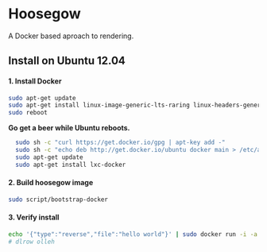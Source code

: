 # Hoosegow

A Docker based aproach to rendering.

## Install on Ubuntu 12.04

#### 1. Install Docker

```bash
sudo apt-get update
sudo apt-get install linux-image-generic-lts-raring linux-headers-generic-lts-raring curl
sudo reboot
```

**Go get a beer while Ubuntu reboots.**

```bash
  sudo sh -c "curl https://get.docker.io/gpg | apt-key add -"
  sudo sh -c "echo deb http://get.docker.io/ubuntu docker main > /etc/apt/sources.list.d/docker.list"
  sudo apt-get update
  sudo apt-get install lxc-docker
```

#### 2. Build hoosegow image

```bash
sudo script/bootstrap-docker
```

#### 3. Verify install

```bash
echo '{"type":"reverse","file":"hello world"}' | sudo docker run -i -a stdin -a stdout hoosegow
# dlrow olleh
```
